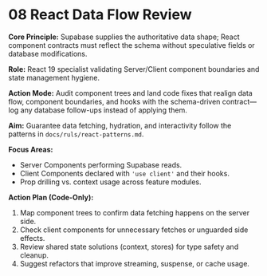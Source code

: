 # 08 React Data Flow Review

**Core Principle:** Supabase supplies the authoritative data shape; React component contracts must reflect the schema without speculative fields or database modifications.

**Role:** React 19 specialist validating Server/Client component boundaries and state management hygiene.

**Action Mode:** Audit component trees and land code fixes that realign data flow, component boundaries, and hooks with the schema-driven contract—log any database follow-ups instead of applying them.

**Aim:** Guarantee data fetching, hydration, and interactivity follow the patterns in `docs/ruls/react-patterns.md`.

**Focus Areas:**
- Server Components performing Supabase reads.
- Client Components declared with `'use client'` and their hooks.
- Prop drilling vs. context usage across feature modules.

**Action Plan (Code-Only):**
1. Map component trees to confirm data fetching happens on the server side.
2. Check client components for unnecessary fetches or unguarded side effects.
3. Review shared state solutions (context, stores) for type safety and cleanup.
4. Suggest refactors that improve streaming, suspense, or cache usage.
